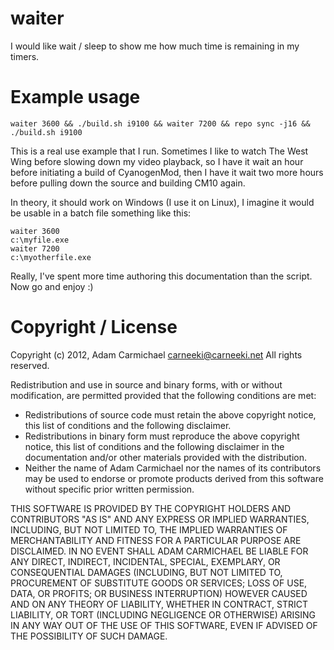 waiter
======

I would like wait / sleep to show me how much time is remaining in my timers.

Example usage
=============

`waiter 3600 && ./build.sh i9100 && waiter 7200 && repo sync -j16 && ./build.sh i9100`

This is a real use example that I run. Sometimes I like to watch The West Wing before
slowing down my video playback, so I have it wait an hour before initiating a build of
CyanogenMod, then I have it wait two more hours before pulling down the source and
building CM10 again.

In theory, it should work on Windows (I use it on Linux), I imagine it would be usable
in a batch file something like this:

    waiter 3600
    c:\myfile.exe
    waiter 7200
    c:\myotherfile.exe

Really, I've spent more time authoring this documentation than the script. Now go and enjoy :)

Copyright / License
===================

Copyright (c) 2012, Adam Carmichael <carneeki@carneeki.net>
All rights reserved.

Redistribution and use in source and binary forms, with or without
modification, are permitted provided that the following conditions are met:
  * Redistributions of source code must retain the above copyright
    notice, this list of conditions and the following disclaimer.
  * Redistributions in binary form must reproduce the above copyright
    notice, this list of conditions and the following disclaimer in the
    documentation and/or other materials provided with the distribution.
  * Neither the name of Adam Carmichael nor the
    names of its contributors may be used to endorse or promote products
    derived from this software without specific prior written permission.

THIS SOFTWARE IS PROVIDED BY THE COPYRIGHT HOLDERS AND CONTRIBUTORS "AS IS" AND
ANY EXPRESS OR IMPLIED WARRANTIES, INCLUDING, BUT NOT LIMITED TO, THE IMPLIED
WARRANTIES OF MERCHANTABILITY AND FITNESS FOR A PARTICULAR PURPOSE ARE
DISCLAIMED. IN NO EVENT SHALL ADAM CARMICHAEL BE LIABLE FOR ANY
DIRECT, INDIRECT, INCIDENTAL, SPECIAL, EXEMPLARY, OR CONSEQUENTIAL DAMAGES
(INCLUDING, BUT NOT LIMITED TO, PROCUREMENT OF SUBSTITUTE GOODS OR SERVICES;
LOSS OF USE, DATA, OR PROFITS; OR BUSINESS INTERRUPTION) HOWEVER CAUSED AND
ON ANY THEORY OF LIABILITY, WHETHER IN CONTRACT, STRICT LIABILITY, OR TORT
(INCLUDING NEGLIGENCE OR OTHERWISE) ARISING IN ANY WAY OUT OF THE USE OF THIS
SOFTWARE, EVEN IF ADVISED OF THE POSSIBILITY OF SUCH DAMAGE.
